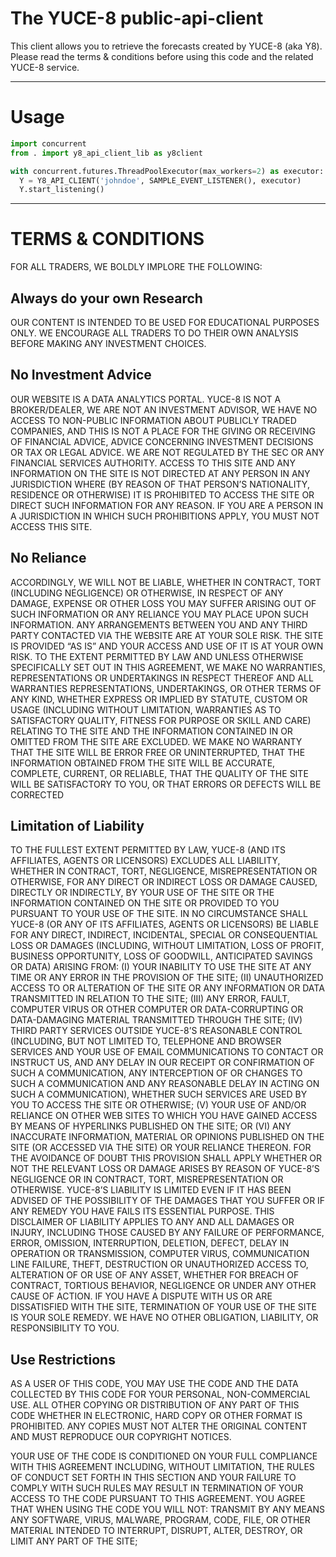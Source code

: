 # The YUCE-8 public-api-client

This client allows you to retrieve the forecasts created by YUCE-8 (aka Y8). Please read the terms & conditions before using this code and the related YUCE-8 service.

----------------------------------------------------------------------------------------------------------------

# Usage

```python
import concurrent
from . import y8_api_client_lib as y8client

with concurrent.futures.ThreadPoolExecutor(max_workers=2) as executor:
  Y = Y8_API_CLIENT('johndoe', SAMPLE_EVENT_LISTENER(), executor)
  Y.start_listening()
```


----------------------------------------------------------------------------------------------------------------

# TERMS & CONDITIONS

FOR ALL TRADERS, WE BOLDLY IMPLORE THE FOLLOWING:

## Always do your own Research
OUR CONTENT IS INTENDED TO BE USED FOR EDUCATIONAL PURPOSES ONLY.  WE ENCOURAGE ALL TRADERS TO DO THEIR OWN ANALYSIS BEFORE MAKING ANY INVESTMENT CHOICES.

## No Investment Advice
OUR WEBSITE IS A DATA ANALYTICS PORTAL.  YUCE-8 IS NOT A BROKER/DEALER, WE ARE NOT AN INVESTMENT ADVISOR, WE HAVE NO ACCESS TO NON-PUBLIC INFORMATION ABOUT PUBLICLY TRADED COMPANIES, AND THIS IS NOT A PLACE FOR THE GIVING OR RECEIVING OF FINANCIAL ADVICE, ADVICE CONCERNING INVESTMENT DECISIONS OR TAX OR LEGAL ADVICE. WE ARE NOT REGULATED BY THE SEC OR ANY FINANCIAL SERVICES AUTHORITY.
ACCESS TO THIS SITE AND ANY INFORMATION ON THE SITE IS NOT DIRECTED AT ANY PERSON IN ANY JURISDICTION WHERE (BY REASON OF THAT PERSON’S NATIONALITY, RESIDENCE OR OTHERWISE) IT IS PROHIBITED TO ACCESS THE SITE OR DIRECT SUCH INFORMATION FOR ANY REASON. IF YOU ARE A PERSON IN A JURISDICTION IN WHICH SUCH PROHIBITIONS APPLY, YOU MUST NOT ACCESS THIS SITE.

## No Reliance
ACCORDINGLY, WE WILL NOT BE LIABLE, WHETHER IN CONTRACT, TORT (INCLUDING NEGLIGENCE) OR OTHERWISE, IN RESPECT OF ANY DAMAGE, EXPENSE OR OTHER LOSS YOU MAY SUFFER ARISING OUT OF SUCH INFORMATION OR ANY RELIANCE YOU MAY PLACE UPON SUCH INFORMATION. ANY ARRANGEMENTS BETWEEN YOU AND ANY THIRD PARTY CONTACTED VIA THE WEBSITE ARE AT YOUR SOLE RISK.
THE SITE IS PROVIDED “AS IS” AND YOUR ACCESS AND USE OF IT IS AT YOUR OWN RISK.  TO THE EXTENT PERMITTED BY LAW AND UNLESS OTHERWISE SPECIFICALLY SET OUT IN THIS AGREEMENT, WE MAKE NO WARRANTIES, REPRESENTATIONS OR UNDERTAKINGS IN RESPECT THEREOF AND ALL WARRANTIES REPRESENTATIONS, UNDERTAKINGS, OR OTHER TERMS OF ANY KIND, WHETHER EXPRESS OR IMPLIED BY STATUTE, CUSTOM OR USAGE (INCLUDING WITHOUT LIMITATION, WARRANTIES AS TO SATISFACTORY QUALITY, FITNESS FOR PURPOSE OR SKILL AND CARE) RELATING TO THE SITE AND THE INFORMATION CONTAINED IN OR OMITTED FROM THE SITE ARE EXCLUDED.
WE MAKE NO WARRANTY THAT THE SITE WILL BE ERROR FREE OR UNINTERRUPTED, THAT THE INFORMATION OBTAINED FROM THE SITE WILL BE ACCURATE, COMPLETE, CURRENT, OR RELIABLE, THAT THE QUALITY OF THE SITE WILL BE SATISFACTORY TO YOU, OR THAT ERRORS OR DEFECTS WILL BE CORRECTED

## Limitation of Liability
TO THE FULLEST EXTENT PERMITTED BY LAW, YUCE-8 (AND ITS AFFILIATES, AGENTS OR LICENSORS) EXCLUDES ALL LIABILITY, WHETHER IN CONTRACT, TORT, NEGLIGENCE, MISREPRESENTATION OR OTHERWISE, FOR ANY DIRECT OR INDIRECT LOSS OR DAMAGE CAUSED, DIRECTLY OR INDIRECTLY, BY YOUR USE OF THE SITE OR THE INFORMATION CONTAINED ON THE SITE OR PROVIDED TO YOU PURSUANT TO YOUR USE OF THE SITE.
IN NO CIRCUMSTANCE SHALL YUCE-8 (OR ANY OF ITS AFFILIATES, AGENTS OR LICENSORS) BE LIABLE FOR ANY DIRECT, INDIRECT, INCIDENTAL, SPECIAL OR CONSEQUENTIAL LOSS OR DAMAGES (INCLUDING, WITHOUT LIMITATION, LOSS OF PROFIT, BUSINESS OPPORTUNITY, LOSS OF GOODWILL, ANTICIPATED SAVINGS OR DATA) ARISING FROM: (I) YOUR INABILITY TO USE THE SITE AT ANY TIME OR ANY ERROR IN THE PROVISION OF THE SITE; (II) UNAUTHORIZED ACCESS TO OR ALTERATION OF THE SITE OR ANY INFORMATION OR DATA TRANSMITTED IN RELATION TO THE SITE; (III) ANY ERROR, FAULT, COMPUTER VIRUS OR OTHER COMPUTER OR DATA-CORRUPTING OR DATA-DAMAGING MATERIAL TRANSMITTED THROUGH THE SITE; (IV) THIRD PARTY SERVICES OUTSIDE YUCE-8’S REASONABLE CONTROL (INCLUDING, BUT NOT LIMITED TO, TELEPHONE AND BROWSER SERVICES AND YOUR USE OF EMAIL COMMUNICATIONS TO CONTACT OR INSTRUCT US, AND ANY DELAY IN OUR RECEIPT OR CONFIRMATION OF SUCH A COMMUNICATION, ANY INTERCEPTION OF OR CHANGES TO SUCH A COMMUNICATION AND ANY REASONABLE DELAY IN ACTING ON SUCH A COMMUNICATION), WHETHER SUCH SERVICES ARE USED BY YOU TO ACCESS THE SITE OR OTHERWISE; (V) YOUR USE OF AND/OR RELIANCE ON OTHER WEB SITES TO WHICH YOU HAVE GAINED ACCESS BY MEANS OF HYPERLINKS PUBLISHED ON THE SITE; OR (VI) ANY INACCURATE INFORMATION, MATERIAL OR OPINIONS PUBLISHED ON THE SITE (OR ACCESSED VIA THE SITE) OR YOUR RELIANCE THEREON. FOR THE AVOIDANCE OF DOUBT THIS PROVISION SHALL APPLY WHETHER OR NOT THE RELEVANT LOSS OR DAMAGE ARISES BY REASON OF YUCE-8’S NEGLIGENCE OR IN CONTRACT, TORT, MISREPRESENTATION OR OTHERWISE.
YUCE-8’S LIABILITY IS LIMITED EVEN IF IT HAS BEEN ADVISED OF THE POSSIBILITY OF THE DAMAGES THAT YOU SUFFER OR IF ANY REMEDY YOU HAVE FAILS ITS ESSENTIAL PURPOSE. THIS DISCLAIMER OF LIABILITY APPLIES TO ANY AND ALL DAMAGES OR INJURY, INCLUDING THOSE CAUSED BY ANY FAILURE OF PERFORMANCE, ERROR, OMISSION, INTERRUPTION, DELETION, DEFECT, DELAY IN OPERATION OR TRANSMISSION, COMPUTER VIRUS, COMMUNICATION LINE FAILURE, THEFT, DESTRUCTION OR UNAUTHORIZED ACCESS TO, ALTERATION OF OR USE OF ANY ASSET, WHETHER FOR BREACH OF CONTRACT, TORTIOUS BEHAVIOR, NEGLIGENCE OR UNDER ANY OTHER CAUSE OF ACTION. IF YOU HAVE A DISPUTE WITH US OR ARE DISSATISFIED WITH THE SITE, TERMINATION OF YOUR USE OF THE SITE IS YOUR SOLE REMEDY. WE HAVE NO OTHER OBLIGATION, LIABILITY, OR RESPONSIBILITY TO YOU.

## Use Restrictions
AS A USER OF THIS CODE, YOU MAY USE THE CODE AND THE DATA COLLECTED BY THIS CODE FOR YOUR PERSONAL, NON-COMMERCIAL USE. ALL OTHER COPYING OR DISTRIBUTION OF ANY PART OF THIS CODE WHETHER IN ELECTRONIC, HARD COPY OR OTHER FORMAT IS PROHIBITED. ANY COPIES MUST NOT ALTER THE ORIGINAL CONTENT AND MUST REPRODUCE OUR COPYRIGHT NOTICES.

YOUR USE OF THE CODE IS CONDITIONED ON YOUR FULL COMPLIANCE WITH THIS AGREEMENT INCLUDING, WITHOUT LIMITATION, THE RULES OF CONDUCT SET FORTH IN THIS SECTION AND YOUR FAILURE TO COMPLY WITH SUCH RULES MAY RESULT IN TERMINATION OF YOUR ACCESS TO THE CODE PURSUANT TO THIS AGREEMENT. YOU AGREE THAT WHEN USING THE CODE YOU WILL NOT:
TRANSMIT BY ANY MEANS ANY SOFTWARE, VIRUS, MALWARE, PROGRAM, CODE, FILE, OR OTHER MATERIAL INTENDED TO INTERRUPT, DISRUPT, ALTER, DESTROY, OR LIMIT ANY PART OF THE SITE;
